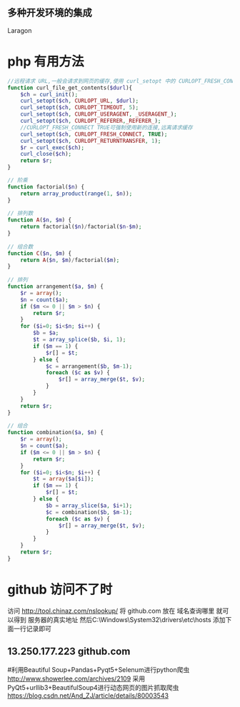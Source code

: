 ## 多种开发环境的集成
Laragon

# php 有用方法

```php
//远程请求 URL,一般会请求到网页的缓存,使用 curl_setopt 中的 CURLOPT_FRESH_CONNECT 参数 强制使用新的链接发送请求
function curl_file_get_contents($durl){
    $ch = curl_init();
    curl_setopt($ch, CURLOPT_URL, $durl);
    curl_setopt($ch, CURLOPT_TIMEOUT, 5);
    curl_setopt($ch, CURLOPT_USERAGENT, _USERAGENT_);
    curl_setopt($ch, CURLOPT_REFERER,_REFERER_);
    //CURLOPT_FRESH_CONNECT TRUE可强制使用新的连接,远离请求缓存
    curl_setopt($ch, CURLOPT_FRESH_CONNECT, TRUE);
    curl_setopt($ch, CURLOPT_RETURNTRANSFER, 1);
    $r = curl_exec($ch);
    curl_close($ch);
    return $r;
}

// 阶乘
function factorial($n) {
    return array_product(range(1, $n));
}
 
// 排列数
function A($n, $m) {
    return factorial($n)/factorial($n-$m);
}
 
// 组合数
function C($n, $m) {
    return A($n, $m)/factorial($m);
}
 
// 排列
function arrangement($a, $m) {
    $r = array();
    $n = count($a);
    if ($m <= 0 || $m > $n) {
        return $r;
    }
    for ($i=0; $i<$n; $i++) {
        $b = $a;
        $t = array_splice($b, $i, 1);
        if ($m == 1) {
            $r[] = $t;
        } else {
            $c = arrangement($b, $m-1);
            foreach ($c as $v) {
                $r[] = array_merge($t, $v);
            }
        }
    }
    return $r;
}
 
// 组合
function combination($a, $m) {
    $r = array();
    $n = count($a);
    if ($m <= 0 || $m > $n) {
        return $r;
    }
    for ($i=0; $i<$n; $i++) {
        $t = array($a[$i]);
        if ($m == 1) {
            $r[] = $t;
        } else {
            $b = array_slice($a, $i+1);
            $c = combination($b, $m-1);
            foreach ($c as $v) {
                $r[] = array_merge($t, $v);
            }
        }
    }
    return $r;
}


```




# github 访问不了时 
访问 http://tool.chinaz.com/nslookup/
将 github.com 放在 域名查询哪里 就可以得到 服务器的真实地址 然后C:\Windows\System32\drivers\etc\hosts 添加下面一行记录即可

## 13.250.177.223 github.com

#利用Beautiful Soup+Pandas+Pyqt5+Selenum进行python爬虫
http://www.showerlee.com/archives/2109
采用PyQt5+urllib3+BeautifulSoup4进行动态网页的图片抓取爬虫
https://blog.csdn.net/And_ZJ/article/details/80003543

